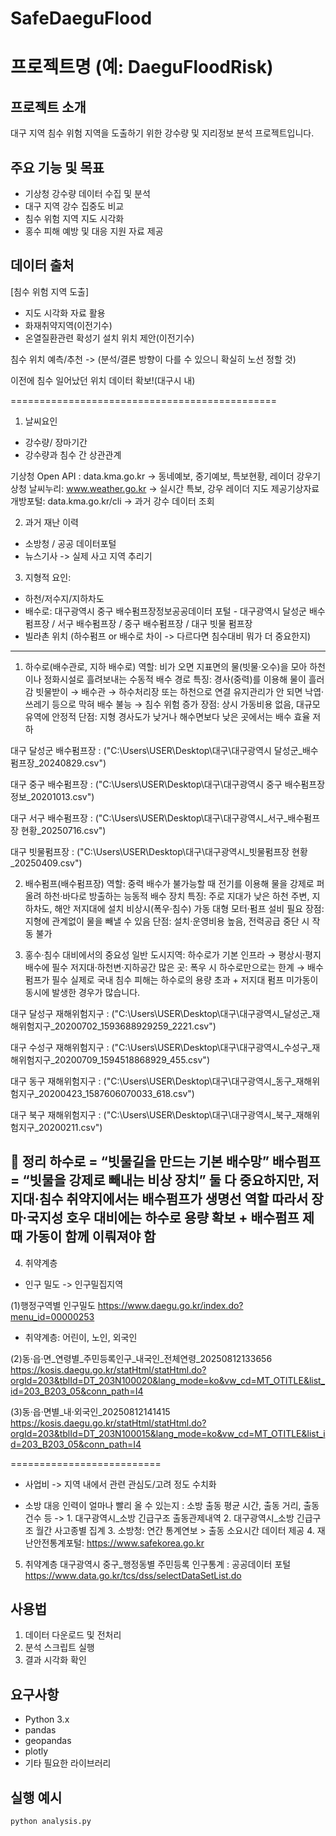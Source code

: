# SafeDaeguFlood

# 프로젝트명 (예: DaeguFloodRisk)

## 프로젝트 소개
대구 지역 침수 위험 지역을 도출하기 위한 강수량 및 지리정보 분석 프로젝트입니다.

## 주요 기능 및 목표
- 기상청 강수량 데이터 수집 및 분석
- 대구 지역 강수 집중도 비교
- 침수 위험 지역 지도 시각화
- 홍수 피해 예방 및 대응 지원 자료 제공

## 데이터 출처
[침수 위험 지역 도출]

- 지도 시각화 자료 활용
- 화재취약지역(이전기수)
- 온열질환관련 확성기 설치 위치 제안(이전기수)

침수 위치 예측/추천 -> (분석/결론 방향이 다를 수 있으니 확실히 노선 정할 것)

이전에 침수 일어났던 위치 데이터 확보!(대구시 내)


==============================================

1. 날씨요인
- 강수량/ 장마기간
- 강수량과 침수 간 상관관계

기상청 Open API : data.kma.go.kr -> 동네예보, 중기예보, 특보현황, 레이더 강우기상청 날씨누리: www.weather.go.kr -> 실시간 특보, 강우 레이더 지도 제공기상자료개방포털: data.kma.go.kr/cli -> 과거 강수 데이터 조회


2. 과거 재난 이력
- 소방청 / 공공 데이터포털
- 뉴스기사 -> 실제 사고 지역 추리기


3. 지형적 요인:
- 하천/저수지/지하차도
- 배수로: 대구광역시 중구 배수펌프장정보공공데이터 포털 - 대구광역시 달성군 배수펌프장 / 서구 배수펌프장 / 중구 배수펌프장 / 대구 빗물 펌프장
- 빌라촌 위치
(하수펌프 or 배수로 차이 -> 다르다면 침수대비 뭐가 더 중요한지)

-------------------------------------
1. 하수로(배수관로, 지하 배수로)
역할: 비가 오면 지표면의 물(빗물·오수)을 모아 하천이나 정화시설로 흘려보내는 수동적 배수 경로
특징:
경사(중력)를 이용해 물이 흘러감
빗물받이 → 배수관 → 하수처리장 또는 하천으로 연결
유지관리가 안 되면 낙엽·쓰레기 등으로 막혀 배수 불능 → 침수 위험 증가
장점: 상시 가동비용 없음, 대규모 유역에 안정적
단점: 지형 경사도가 낮거나 해수면보다 낮은 곳에서는 배수 효율 저하

대구 달성군 배수펌프장 : ("C:\Users\USER\Desktop\대구\대구광역시 달성군_배수펌프장_20240829.csv")

대구 중구 배수펌프장 : ("C:\Users\USER\Desktop\대구\대구광역시 중구 배수펌프장정보_20201013.csv")

대구 서구 배수펌프장 : ("C:\Users\USER\Desktop\대구\대구광역시_서구_배수펌프장 현황_20250716.csv")

대구 빗물펌프장 : ("C:\Users\USER\Desktop\대구\대구광역시_빗물펌프장 현황_20250409.csv")

2. 배수펌프(배수펌프장)
역할: 중력 배수가 불가능할 때 전기를 이용해 물을 강제로 퍼 올려 하천·바다로 방출하는 능동적 배수 장치
특징:
주로 지대가 낮은 하천 주변, 지하차도, 해안 저지대에 설치
비상시(폭우·침수) 가동
대형 모터·펌프 설비 필요
장점: 지형에 관계없이 물을 빼낼 수 있음
단점: 설치·운영비용 높음, 전력공급 중단 시 작동 불가

3. 홍수·침수 대비에서의 중요성
일반 도시지역: 하수로가 기본 인프라 → 평상시·평지 배수에 필수
저지대·하천변·지하공간 많은 곳: 폭우 시 하수로만으로는 한계 → 배수펌프가 필수
실제로 국내 침수 피해는 하수로의 용량 초과 + 저지대 펌프 미가동이 동시에 발생한 경우가 많습니다.

대구 달성구 재해위험지구 : ("C:\Users\USER\Desktop\대구\대구광역시_달성군_재해위험지구_20200702_1593688929259_2221.csv")

대구 수성구 재해위험지구 : ("C:\Users\USER\Desktop\대구\대구광역시_수성구_재해위험지구_20200709_1594518868929_455.csv")

대구 동구 재해위험지구 : ("C:\Users\USER\Desktop\대구\대구광역시_동구_재해위험지구_20200423_1587606070033_618.csv")

대구 북구 재해위험지구 : ("C:\Users\USER\Desktop\대구\대구광역시_북구_재해위험지구_20200211.csv")

📌 정리
하수로 = “빗물길을 만드는 기본 배수망”
배수펌프 = “빗물을 강제로 빼내는 비상 장치”
둘 다 중요하지만, 저지대·침수 취약지에서는 배수펌프가 생명선 역할
따라서 장마·국지성 호우 대비에는 하수로 용량 확보 + 배수펌프 제때 가동이 함께 이뤄져야 함
-------------------------------------

4. 취약계층
- 인구 밀도 -> 인구밀집지역

(1)행정구역별 인구밀도
https://www.daegu.go.kr/index.do?menu_id=00000253

- 취약계층: 어린이, 노인, 외국인

(2)동·읍·면_연령별_주민등록인구_내국인_전체연령_20250812133656
https://kosis.daegu.go.kr/statHtml/statHtml.do?orgId=203&tblId=DT_203N100020&lang_mode=ko&vw_cd=MT_OTITLE&list_id=203_B203_05&conn_path=I4


(3)동·읍·면별_내·외국인_20250812141415
https://kosis.daegu.go.kr/statHtml/statHtml.do?orgId=203&tblId=DT_203N100015&lang_mode=ko&vw_cd=MT_OTITLE&list_id=203_B203_05&conn_path=I4


==========================
+ 사업비 -> 지역 내에서 관련 관심도/고려 정도 수치화

- 소방 대응 인력이 얼마나 빨리 올 수 있는지
: 소방 출동 평균 시간, 출동 거리, 출동 건수 등
 -> 1. 대구광역시_소방 긴급구조 출동관제내역
    2. 대구광역시_소방 긴급구조 월간 사고종별 집계
    3. 소방청: 연간 통계연보 > 출동 소요시간 데이터 제공
    4. 재난안전통계포털: https://www.safekorea.go.kr


5. 취약계층
대구광역시 중구_행정동별 주민등록 인구통계 : 공공데이터 포털 https://www.data.go.kr/tcs/dss/selectDataSetList.do

## 사용법
1. 데이터 다운로드 및 전처리  
2. 분석 스크립트 실행  
3. 결과 시각화 확인  

## 요구사항
- Python 3.x  
- pandas  
- geopandas  
- plotly  
- 기타 필요한 라이브러리

## 실행 예시
```bash
python analysis.py
